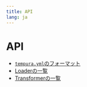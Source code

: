 ```yaml
---
title: API
lang: ja
---
```


# API

- [`tempura.yml`のフォーマット](tempura-yml/)
- [Loaderの一覧](loaders/)
- [Transformerの一覧](transformers/)
